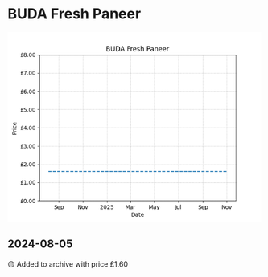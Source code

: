# BUDA Fresh Paneer
![](charts/product-592687011.png)
## 2024-08-05
🟡 Added to archive with price £1.60
